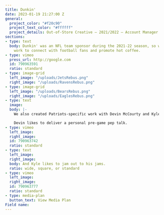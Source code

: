 ```yaml
---
title: Dunkin'
date: 2023-01-19 21:27:00 Z
general:
  project_color: "#f20c90"
  project_text_color: "#ffffff"
  project_details: Out-of-Store Creative – 2021/2022 – Account Manager
sections:
- type: text
  body: Dunkin' was an NFL team sponsor during the 2021-22 season, so we developed
    work to connect with football fans and promote hot coffee.
- type: vimeo
  press_url: http://google.com
  id: 790963591
  ratio: standard
- type: image-grid
  left_image: "/uploads/JetsRebus.png"
  right_image: "/uploads/RavensRebus.png"
- type: image-grid
  left_image: "/uploads/BearsRebus.png"
  right_image: "/uploads/EaglesRebus.png"
- type: text
  image: 
  body: |-
    We also created Patriots-specific work with Devin McCourty and Kyle Van Noy. They both rely on a cup of Dunkin' to give them a boost on gameday. It's just as important as their gameday rituals, which they also both have...

    Devin likes to deliver a personal pre-game pep talk.
- type: vimeo
  left_image: 
  right_image: 
  id: 790963742
  ratio: standard
- type: text
  left_image: 
  right_image: 
  body: And Kyle likes to jam out to his jams.
  ratio: wide, square, or standard
- type: vimeo
  left_image: 
  right_image: 
  id: 790963777
  ratio: standard
- type: media-plan
  button_text: View Media Plan
Field name: 
---
```


